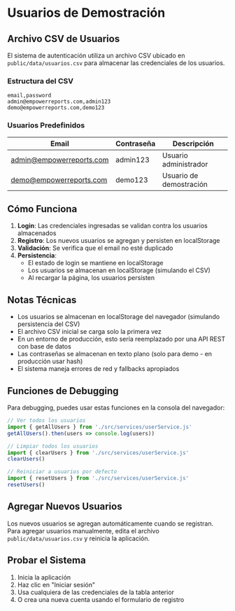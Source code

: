 # Usuarios de Demostración

## Archivo CSV de Usuarios

El sistema de autenticación utiliza un archivo CSV ubicado en `public/data/usuarios.csv` para almacenar las credenciales de los usuarios.

### Estructura del CSV

```csv
email,password
admin@empowerreports.com,admin123
demo@empowerreports.com,demo123
```

### Usuarios Predefinidos

| Email | Contraseña | Descripción |
|-------|------------|-------------|
| admin@empowerreports.com | admin123 | Usuario administrador |
| demo@empowerreports.com | demo123 | Usuario de demostración |

## Cómo Funciona

1. **Login**: Las credenciales ingresadas se validan contra los usuarios almacenados
2. **Registro**: Los nuevos usuarios se agregan y persisten en localStorage
3. **Validación**: Se verifica que el email no esté duplicado
4. **Persistencia**: 
   - El estado de login se mantiene en localStorage
   - Los usuarios se almacenan en localStorage (simulando el CSV)
   - Al recargar la página, los usuarios persisten

## Notas Técnicas

- Los usuarios se almacenan en localStorage del navegador (simulando persistencia del CSV)
- El archivo CSV inicial se carga solo la primera vez
- En un entorno de producción, esto sería reemplazado por una API REST con base de datos
- Las contraseñas se almacenan en texto plano (solo para demo - en producción usar hash)
- El sistema maneja errores de red y fallbacks apropiados

## Funciones de Debugging

Para debugging, puedes usar estas funciones en la consola del navegador:

```javascript
// Ver todos los usuarios
import { getAllUsers } from './src/services/userService.js'
getAllUsers().then(users => console.log(users))

// Limpiar todos los usuarios
import { clearUsers } from './src/services/userService.js'
clearUsers()

// Reiniciar a usuarios por defecto
import { resetUsers } from './src/services/userService.js'
resetUsers()
```

## Agregar Nuevos Usuarios

Los nuevos usuarios se agregan automáticamente cuando se registran. Para agregar usuarios manualmente, edita el archivo `public/data/usuarios.csv` y reinicia la aplicación.

## Probar el Sistema

1. Inicia la aplicación
2. Haz clic en "Iniciar sesión"
3. Usa cualquiera de las credenciales de la tabla anterior
4. O crea una nueva cuenta usando el formulario de registro
